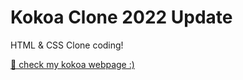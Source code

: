 # Kokoa Clone 2022 Update

HTML & CSS Clone coding!

[🌈 check my kokoa webpage :)](https://gaetaegoo.github.io/kokoa-clone-2022)
